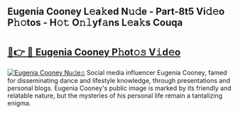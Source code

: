 ## Eugenia Cooney L𝚎a𝚔ed N𝚞𝚍e - Part-8t5 Vi𝚍𝚎o P𝚑𝚘tos - H𝚘𝚝 O𝚗𝚕yf𝚊ns L𝚎a𝚔s Couqa

# <h2><a href="http://kfay6h2.oniu.top/?m=Eugenia+Cooney">🔗👉 🔴 Eugenia Cooney P𝚑ot𝚘𝚜 V𝚒d𝚎o</a></h2>

[![Eugenia Cooney Nu𝚍e𝚜](https://i.imgur.com/0qMVB7G.gif)](http://kfay6h2.oniu.top/?m=Eugenia+Cooney)
Social media influencer Eugenia Cooney, famed for disseminating dance and lifestyle knowledge, through presentations and personal blogs. Eugenia Cooney's public image is marked by its friendly and relatable nature, but the mysteries of his personal life remain a tantalizing enigma.  
